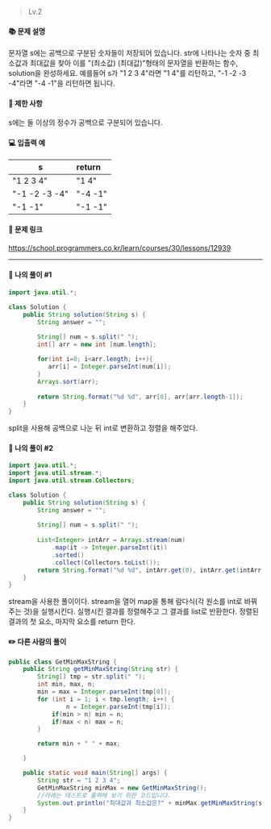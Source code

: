 > Lv.2

#### 📚 문제 설명
문자열 s에는 공백으로 구분된 숫자들이 저장되어 있습니다. str에 나타나는 숫자 중 최소값과 최대값을 찾아 이를 "(최소값) (최대값)"형태의 문자열을 반환하는 함수, solution을 완성하세요.
예를들어 s가 "1 2 3 4"라면 "1 4"를 리턴하고, "-1 -2 -3 -4"라면 "-4 -1"을 리턴하면 됩니다.

#### 📌 제한 사항 
s에는 둘 이상의 정수가 공백으로 구분되어 있습니다.
#### 💻 입출력 예

|s|return|
|---|:---|
|"1 2 3 4"|	"1 4"|
|"-1 -2 -3 -4"|"-4 -1"|
|"-1 -1"|"-1 -1"|


#### 🔗 문제 링크
https://school.programmers.co.kr/learn/courses/30/lessons/12939

---

#### 📝 나의 풀이 #1
``` java
import java.util.*;

class Solution {
    public String solution(String s) {
        String answer = "";
        
        String[] num = s.split(" ");
        int[] arr = new int [num.length];

        for(int i=0; i<arr.length; i++){
           arr[i] = Integer.parseInt(num[i]);    
        }
        Arrays.sort(arr);
        
        return String.format("%d %d", arr[0], arr[arr.length-1]); 
    }
}
```
split을 사용해 공백으로 나눈 뒤 int로 변환하고 정렬을 해주었다.

#### 📝 나의 풀이 #2
``` java
import java.util.*;
import java.util.stream.*;
import java.util.stream.Collectors;

class Solution {
    public String solution(String s) {
        String answer = "";
        
        String[] num = s.split(" ");
        
        List<Integer> intArr = Arrays.stream(num)
            .map(it -> Integer.parseInt(it))
            .sorted()
            .collect(Collectors.toList());
        return String.format("%d %d", intArr.get(0), intArr.get(intArr.size()-1));
    }
}
```
stream을 사용한 풀이이다.
stream을 열어 map을 통해 람다식(각 원소를 int로 바꿔주는 것)을 실행시킨다. 
실행시킨 결과를 정렬해주고 그 결과를 list로 반환한다. 
정렬된 결과의 첫 요소, 마지막 요소를 return 한다. 

#### ✏️ 다른 사람의 풀이
``` java
public class GetMinMaxString {
    public String getMinMaxString(String str) {
        String[] tmp = str.split(" ");
        int min, max, n;
        min = max = Integer.parseInt(tmp[0]);
        for (int i = 1; i < tmp.length; i++) {
                n = Integer.parseInt(tmp[i]);
            if(min > n) min = n;
            if(max < n) max = n;
        }

        return min + " " + max;

    }

    public static void main(String[] args) {
        String str = "1 2 3 4";
        GetMinMaxString minMax = new GetMinMaxString();
        //아래는 테스트로 출력해 보기 위한 코드입니다.
        System.out.println("최대값과 최소값은?" + minMax.getMinMaxString(str));
    }
}

```